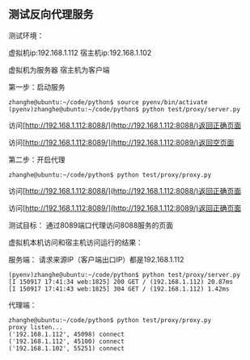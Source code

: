 ## 测试反向代理服务


测试环境：

虚拟机ip:192.168.1.112
宿主机ip:192.168.1.102

虚拟机为服务器
宿主机为客户端


第一步：启动服务
```
zhanghe@ubuntu:~/code/python$ source pyenv/bin/activate
(pyenv)zhanghe@ubuntu:~/code/python$ python test/proxy/server.py
```

访问[http://192.168.1.112:8088/](http://192.168.1.112:8088/)返回正确页面

访问[http://192.168.1.112:8089/](http://192.168.1.112:8089/)返回空页面

第二步：开启代理
```
zhanghe@ubuntu:~/code/python$ python test/proxy/proxy.py 
```

访问[http://192.168.1.112:8088/](http://192.168.1.112:8088/)返回正确页面

访问[http://192.168.1.112:8089/](http://192.168.1.112:8089/)返回正确页面


测试目标：
通过8089端口代理访问8088服务的页面


虚拟机本机访问和宿主机访问运行的结果：

服务端：
请求来源IP（客户端出口IP）都是192.168.1.112
```
(pyenv)zhanghe@ubuntu:~/code/python$ python test/proxy/server.py 
[I 150917 17:41:34 web:1825] 200 GET / (192.168.1.112) 20.87ms
[I 150917 17:41:43 web:1825] 304 GET / (192.168.1.112) 1.42ms
```

代理端：
```
zhanghe@ubuntu:~/code/python$ python test/proxy/proxy.py 
proxy listen...
('192.168.1.112', 45098) connect
('192.168.1.112', 45100) connect
('192.168.1.102', 55251) connect
```